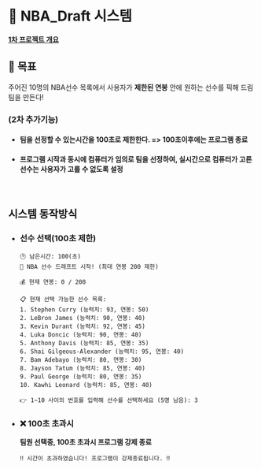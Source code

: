 # 🏀 NBA_Draft 시스템

**[1차 프로젝트 개요](https://github.com/100-hours-a-week/1-shai-hong-cli-program)**

## 🚀 목표
주어진 10명의 NBA선수 목록에서 사용자가 **제한된 연봉** 안에 원하는 선수를 픽해 드림팀을 만든다! 

### (2차 추가기능)
- #### 팀을 선정할 수 있는시간을 100초로 제한한다. => 100초이후에는 프로그램 종료
- #### 프로그램 시작과 동시에 컴퓨터가 임의로 팀을 선정하여, 실시간으로 컴퓨터가 고른 선수는 사용자가 고를 수 없도록 설정  

<br/>

## 시스템 동작방식
- ### 선수 선택(100초 제한)
  
  ```
  🕑 남은시간: 100(초)
  🏀 NBA 선수 드래프트 시작! (최대 연봉 200 제한)

  💰 현재 연봉: 0 / 200

  📋 현재 선택 가능한 선수 목록:
  1. Stephen Curry (능력치: 93, 연봉: 50)
  2. LeBron James (능력치: 90, 연봉: 40)
  3. Kevin Durant (능력치: 92, 연봉: 45)
  4. Luka Doncic (능력치: 90, 연봉: 40)
  5. Anthony Davis (능력치: 85, 연봉: 35)
  6. Shai Gilgeous-Alexander (능력치: 95, 연봉: 40)
  7. Bam Adebayo (능력치: 80, 연봉: 30)
  8. Jayson Tatum (능력치: 85, 연봉: 40)
  9. Paul George (능력치: 80, 연봉: 35)
  10. Kawhi Leonard (능력치: 85, 연봉: 40)

  👉 1~10 사이의 번호를 입력해 선수를 선택하세요 (5명 남음): 3
  ```

- ### ❌ 100초 초과시
  **팀원 선택중, 100초 초과시 프로그램 강제 종료**    
  
  ```
  ‼️ 시간이 초과하였습니다! 프로그램이 강제종료됩니다. ‼️ 
  ```
